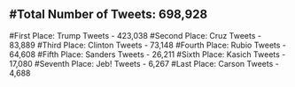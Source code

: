 #Total Number of Tweets: 698,928 
---
#First Place: Trump Tweets - 423,038
#Second Place: Cruz Tweets - 83,889
#Third Place: Clinton Tweets - 73,148
#Fourth Place: Rubio Tweets - 64,608
#Fifth Place: Sanders Tweets - 26,211
#Sixth Place: Kasich Tweets - 17,080
#Seventh Place: Jeb! Tweets - 6,267
#Last Place: Carson Tweets - 4,688
